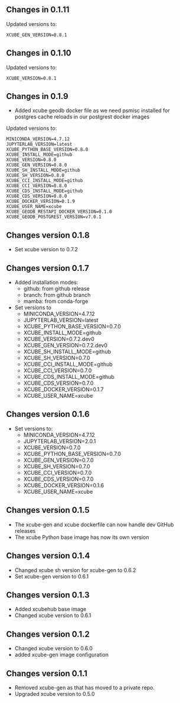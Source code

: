 ## Changes in 0.1.11

Updated versions to:

    XCUBE_GEN_VERSION=0.8.1

## Changes in 0.1.10

Updated versions to:

    XCUBE_VERSION=0.8.1

## Changes in 0.1.9

- Added xcube geodb docker file as we need psmisc
  installed for postgres cache reloads in our postgrest 
  docker images

Updated versions to:

    MINICONDA_VERSION=4.7.12
    JUPYTERLAB_VERSION=latest
    XCUBE_PYTHON_BASE_VERSION=0.8.0
    XCUBE_INSTALL_MODE=github
    XCUBE_VERSION=0.8.0
    XCUBE_GEN_VERSION=0.8.0
    XCUBE_SH_INSTALL_MODE=github
    XCUBE_SH_VERSION=0.8.0
    XCUBE_CCI_INSTALL_MODE=github
    XCUBE_CCI_VERSION=0.8.0
    XCUBE_CDS_INSTALL_MODE=github
    XCUBE_CDS_VERSION=0.8.0
    XCUBE_DOCKER_VERSION=0.1.9
    XCUBE_USER_NAME=xcube
    XCUBE_GEODB_RESTAPI_DOCKER_VERSION=0.1.0
    XCUBE_GEODB_POSTGREST_VERSION=v7.0.1

## Changes version 0.1.8

- Set xcube version to 0.7.2

## Changes version 0.1.7

- Added installation modes:
  - github: from github release
  - branch: from github branch
  - mamba: from conda-forge
- Set versions to
  - MINICONDA_VERSION=4.7.12
  - JUPYTERLAB_VERSION=latest
  - XCUBE_PYTHON_BASE_VERSION=0.7.0
  - XCUBE_INSTALL_MODE=github
  - XCUBE_VERSION=0.7.2.dev0
  - XCUBE_GEN_VERSION=0.7.2.dev0
  - XCUBE_SH_INSTALL_MODE=github
  - XCUBE_SH_VERSION=0.7.0
  - XCUBE_CCI_INSTALL_MODE=github
  - XCUBE_CCI_VERSION=0.7.0
  - XCUBE_CDS_INSTALL_MODE=github
  - XCUBE_CDS_VERSION=0.7.0
  - XCUBE_DOCKER_VERSION=0.1.7
  - XCUBE_USER_NAME=xcube

## Changes version 0.1.6

- Set versions to:
  - MINICONDA_VERSION=4.7.12
  - JUPYTERLAB_VERSION=2.0.1
  - XCUBE_VERSION=0.7.0
  - XCUBE_PYTHON_BASE_VERSION=0.7.0
  - XCUBE_GEN_VERSION=0.7.0
  - XCUBE_SH_VERSION=0.7.0
  - XCUBE_CCI_VERSION=0.7.0
  - XCUBE_CDS_VERSION=0.7.0
  - XCUBE_DOCKER_VERSION=0.1.6
  - XCUBE_USER_NAME=xcube    

## Changes version 0.1.5

- The xcube-gen and xcube dockerfile can now handle 
  dev GitHub releases
- The xcube Python base image has now its own version  

## Changes version 0.1.4

* Changed xcube sh version for xcube-gen to 0.6.2
* Set xcube-gen version to 0.6.1

## Changes version 0.1.3

* Added xcubehub base image
* Changed xcube version to 0.6.1

## Changes version 0.1.2

* Changed xcube version to 0.6.0
* added xcube-gen image configuration 

## Changes version 0.1.1

* Removed xcube-gen as that has moved to a private repo. 
* Upgraded xcube version to 0.5.0 
